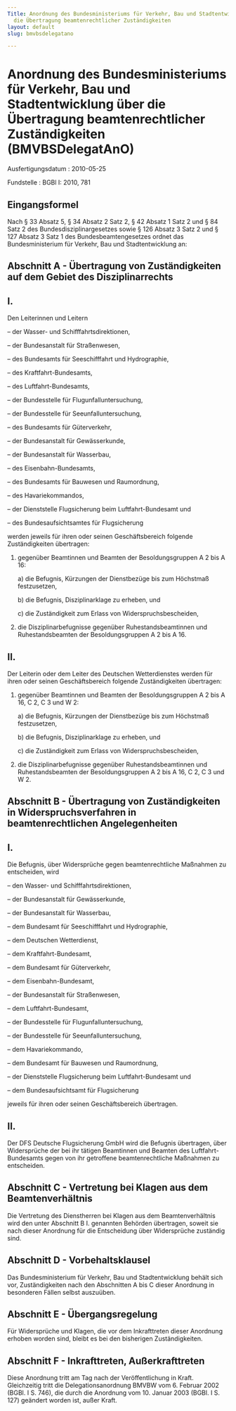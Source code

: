 ```yaml
---
Title: Anordnung des Bundesministeriums für Verkehr, Bau und Stadtentwicklung über
  die Übertragung beamtenrechtlicher Zuständigkeiten
layout: default
slug: bmvbsdelegatano

---
```


# Anordnung des Bundesministeriums für Verkehr, Bau und Stadtentwicklung über die Übertragung beamtenrechtlicher Zuständigkeiten (BMVBSDelegatAnO)

Ausfertigungsdatum
:   2010-05-25

Fundstelle
:   BGBl I: 2010, 781


## Eingangsformel

Nach § 33 Absatz 5, § 34 Absatz 2 Satz 2, § 42 Absatz 1 Satz 2 und §
84 Satz 2 des Bundesdisziplinargesetzes sowie § 126 Absatz 3 Satz 2
und § 127 Absatz 3 Satz 1 des Bundesbeamtengesetzes ordnet das
Bundesministerium für Verkehr, Bau und Stadtentwicklung an:


## Abschnitt A - Übertragung von Zuständigkeiten auf dem Gebiet des Disziplinarrechts


## I.

Den Leiterinnen und Leitern

–   der Wasser- und Schifffahrtsdirektionen,


–   der Bundesanstalt für Straßenwesen,


–   des Bundesamts für Seeschifffahrt und Hydrographie,


–   des Kraftfahrt-Bundesamts,


–   des Luftfahrt-Bundesamts,


–   der Bundesstelle für Flugunfalluntersuchung,


–   der Bundesstelle für Seeunfalluntersuchung,


–   des Bundesamts für Güterverkehr,


–   der Bundesanstalt für Gewässerkunde,


–   der Bundesanstalt für Wasserbau,


–   des Eisenbahn-Bundesamts,


–   des Bundesamts für Bauwesen und Raumordnung,


–   des Havariekommandos,


–   der Dienststelle Flugsicherung beim Luftfahrt-Bundesamt und


–   des Bundesaufsichtsamtes für Flugsicherung



werden jeweils für ihren oder seinen Geschäftsbereich folgende
Zuständigkeiten übertragen:

1.  gegenüber Beamtinnen und Beamten der Besoldungsgruppen A 2 bis A 16:

    a)  die Befugnis, Kürzungen der Dienstbezüge bis zum Höchstmaß
        festzusetzen,


    b)  die Befugnis, Disziplinarklage zu erheben, und


    c)  die Zuständigkeit zum Erlass von Widerspruchsbescheiden,





2.  die Disziplinarbefugnisse gegenüber Ruhestandsbeamtinnen und
    Ruhestandsbeamten der Besoldungsgruppen A 2 bis A 16.





## II.

Der Leiterin oder dem Leiter des Deutschen Wetterdienstes werden für
ihren oder seinen Geschäftsbereich folgende Zuständigkeiten
übertragen:

1.  gegenüber Beamtinnen und Beamten der Besoldungsgruppen A 2 bis A 16, C
    2, C 3 und W 2:

    a)  die Befugnis, Kürzungen der Dienstbezüge bis zum Höchstmaß
        festzusetzen,


    b)  die Befugnis, Disziplinarklage zu erheben, und


    c)  die Zuständigkeit zum Erlass von Widerspruchsbescheiden,





2.  die Disziplinarbefugnisse gegenüber Ruhestandsbeamtinnen und
    Ruhestandsbeamten der Besoldungsgruppen A 2 bis A 16, C 2, C 3 und W
    2\.





## Abschnitt B - Übertragung von Zuständigkeiten in Widerspruchsverfahren in beamtenrechtlichen Angelegenheiten


## I.

Die Befugnis, über Widersprüche gegen beamtenrechtliche Maßnahmen zu
entscheiden, wird

–   den Wasser- und Schifffahrtsdirektionen,


–   der Bundesanstalt für Gewässerkunde,


–   der Bundesanstalt für Wasserbau,


–   dem Bundesamt für Seeschifffahrt und Hydrographie,


–   dem Deutschen Wetterdienst,


–   dem Kraftfahrt-Bundesamt,


–   dem Bundesamt für Güterverkehr,


–   dem Eisenbahn-Bundesamt,


–   der Bundesanstalt für Straßenwesen,


–   dem Luftfahrt-Bundesamt,


–   der Bundesstelle für Flugunfalluntersuchung,


–   der Bundesstelle für Seeunfalluntersuchung,


–   dem Havariekommando,


–   dem Bundesamt für Bauwesen und Raumordnung,


–   der Dienststelle Flugsicherung beim Luftfahrt-Bundesamt und


–   dem Bundesaufsichtsamt für Flugsicherung



jeweils für ihren oder seinen Geschäftsbereich übertragen.


## II.

Der DFS Deutsche Flugsicherung GmbH wird die Befugnis übertragen, über
Widersprüche der bei ihr tätigen Beamtinnen und Beamten des Luftfahrt-
Bundesamts gegen von ihr getroffene beamtenrechtliche Maßnahmen zu
entscheiden.


## Abschnitt C - Vertretung bei Klagen aus dem Beamtenverhältnis

Die Vertretung des Dienstherren bei Klagen aus dem Beamtenverhältnis
wird den unter Abschnitt B I. genannten Behörden übertragen, soweit
sie nach dieser Anordnung für die Entscheidung über Widersprüche
zuständig sind.


## Abschnitt D - Vorbehaltsklausel

Das Bundesministerium für Verkehr, Bau und Stadtentwicklung behält
sich vor, Zuständigkeiten nach den Abschnitten A bis C dieser
Anordnung in besonderen Fällen selbst auszuüben.


## Abschnitt E - Übergangsregelung

Für Widersprüche und Klagen, die vor dem Inkrafttreten dieser
Anordnung erhoben worden sind, bleibt es bei den bisherigen
Zuständigkeiten.


## Abschnitt F - Inkrafttreten, Außerkrafttreten

Diese Anordnung tritt am Tag nach der Veröffentlichung in Kraft.
Gleichzeitig tritt die Delegationsanordnung BMVBW vom 6. Februar 2002
(BGBl. I S. 746), die durch die Anordnung vom 10. Januar 2003 (BGBl. I
S. 127) geändert worden ist, außer Kraft.

